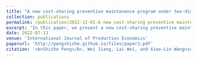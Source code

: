 ```yaml
---
title: "A new cost-sharing preventive maintenance program under two-dimensional warranty"
collection: publications
permalink: /publication/2022-12-01-A new cost-sharing preventive maintenance program under two-dimensional warranty-number-3
excerpt: 'In this paper, we present a new cost-sharing preventive maintenance (PM) program for a product protected by a two-dimensional (2-D) warranty. The product is preventively maintained by its manufacturer in the warranty period and by a customer in the post-warranty period. To better coordinate their decisions, the cost of PM during the warranty period is borne jointly by both parties based on a fixed ratio. We propose a new way of designing such a cost-sharing PM program by using the customer’s expected post-warranty cost. We find a failure intensity threshold that determines whether the customer should carry out PM at the beginning of the post-warranty period. It is shown that cost sharing can reduce the failure intensity at this point, which in turn can reduce the customer’s expected total cost. Given a specific usage rate of the product, we then derive the optimal cost-sharing ratio from the customer’s perspective. In the numerical study, we examine the effect of usage rate on the optimal cost-sharing ratio as well as the benefits gained from cost sharing.'
date: 2022-07-13
venue: 'International Journal of Production Economics'
paperurl: 'http://pengshizhe.github.io/files/paper3.pdf'
citation: '<b>Shizhe Peng</b>, Wei Jiang, Lai Wei, and Xiao-Lin Wang<sup>*</sup>. (2022). <i>International Journal of Production Economics</i>, 254, 108580.'
---
```

